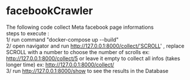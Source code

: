 # facebookCrawler
The following code collect Meta facebook page informations <br>
steps to execute : <br>
1/ run command "docker-compose up --build" <br>
2/ open navigator and run http://127.0.0.1:8000/collect/'SCROLL' , replace SCROLL with a number to choose the number of scrolls ex: http://127.0.0.1:8000/collect/5 
or leave it empty to collect all infos (takes longer time) ex: http://127.0.0.1:8000/collect/ <br>
3/ run http://127.0.0.1:8000/show to see the results in the Database <br>
